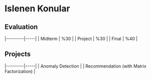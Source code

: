 
# Islenen Konular

## Evaluation
|---------|-----|
| Midterm   | %30  |
| Project  |  %30  | 
| Final  |  %40  | 


## Projects
|---------|-----|
|    Anomaly Detection |
| Recommendation (with Matrix Factorization) | 



